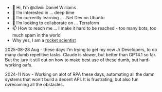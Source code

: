 - 👋 Hi, I’m @dlwiii  Daniel Williams 
- 👀 I’m interested in ... deep time
- 🌱 I’m currently learning ... .Net Dev on Ubuntu
- 💞️ I’m looking to collaborate on ... Terraform
- 📫 How to reach me ... I make it hard to be reached - too many bots, too much spam in the world
- Why yes, I am a [rocket scientist](https://thesis.library.caltech.edu/4192/)

2025-08-28 Aug - these days I'm trying to get my new Jr Developers, to do many dumb repetitive tasks.  Claude is slower, but better than GPT4.1 so far.  But the jury it still out on how to make best use of these dumb, but hard-working oafs.

2024-11 Nov - Working on alot of RPA these days, automating all the damn systems that won't build a decent API.  It is frustrating, but also fun ovrecoming all the obstacles.

<!---
dlwiii/dlwiii is a ✨ special ✨ repository because its `README.md` (this file) appears on your GitHub profile.
You can click the Preview link to take a look at your changes.
--->
